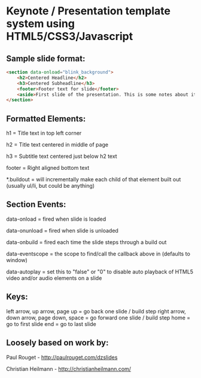 Keynote / Presentation template system using HTML5/CSS3/Javascript
===================================


Sample slide format:
--------------------
```html
<section data-onload="blink_background">
    <h2>Centered Headline</h2>
    <h3>Centered Subheadline</h3>
    <footer>Footer text for slide</footer>
	<aside>First slide of the presentation. This is some notes about it.</aside>
</section>
```


Formatted Elements:
-------------------
h1 = Title text in top left corner

h2 = Title text centered in middle of page

h3 = Subtitle text centered just below h2 text

footer = Right aligned bottom text

*.buildout = will incrementally make each child of that element built out (usually ul/li, but could be anything)


Section Events:
---------------
data-onload = fired when slide is loaded

data-onunload = fired when slide is unloaded

data-onbuild = fired each time the slide steps through a build out


data-eventscope = the scope to find/call the callback above in (defaults to window)

data-autoplay = set this to "false" or "0" to disable auto playback of HTML5 video and/or audio elements on a slide


Keys:
-----
left arrow, up arrow, page up = go back one slide / build step
right arrow, down arrow, page down, space = go forward one slide / build step
home = go to first slide
end = go to last slide


Loosely based on work by:
-------------------------
Paul Rouget - http://paulrouget.com/dzslides

Christian Heilmann - http://christianheilmann.com/